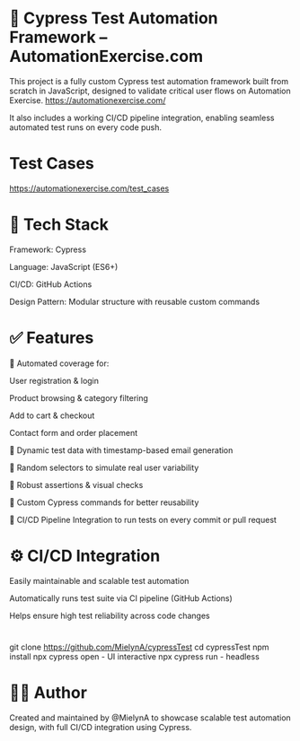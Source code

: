# 🧪 Cypress Test Automation Framework – AutomationExercise.com
This project is a fully custom Cypress test automation framework built from scratch in JavaScript, designed to validate critical user flows on Automation Exercise. https://automationexercise.com/

It also includes a working CI/CD pipeline integration, enabling seamless automated test runs on every code push.

# Test Cases
https://automationexercise.com/test_cases

# 🔧 Tech Stack
Framework: Cypress

Language: JavaScript (ES6+)

CI/CD: GitHub Actions 

Design Pattern: Modular structure with reusable custom commands

# ✅ Features
🔹 Automated coverage for:

User registration & login

Product browsing & category filtering

Add to cart & checkout

Contact form and order placement

🔹 Dynamic test data with timestamp-based email generation

🔹 Random selectors to simulate real user variability

🔹 Robust assertions & visual checks

🔹 Custom Cypress commands for better reusability

🔹 CI/CD Pipeline Integration to run tests on every commit or pull request

# ⚙️ CI/CD Integration
Easily maintainable and scalable test automation

Automatically runs test suite via CI pipeline (GitHub Actions)

Helps ensure high test reliability across code changes

# 
git clone https://github.com/MielynA/cypressTest
cd cypressTest
npm install
npx cypress open  - UI interactive 
npx cypress run - headless

# 👩‍💻 Author
Created and maintained by @MielynA to showcase scalable test automation design, with full CI/CD integration using Cypress.
